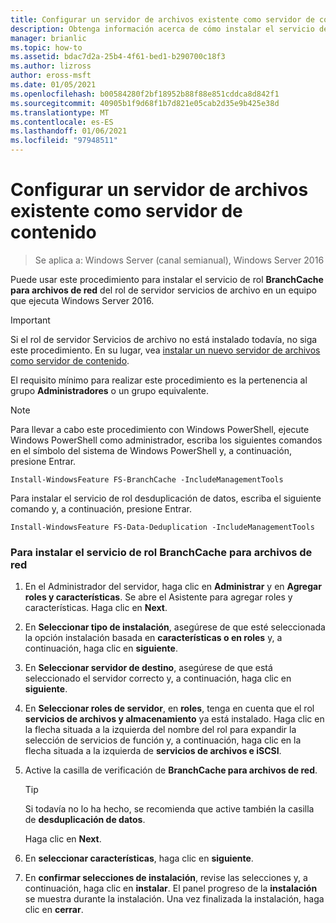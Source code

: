 ```yaml
---
title: Configurar un servidor de archivos existente como servidor de contenido
description: Obtenga información acerca de cómo instalar el servicio de rol BranchCache para archivos de red del rol de servidor servicios de archivo en un equipo que ejecuta Windows Server 2016.
manager: brianlic
ms.topic: how-to
ms.assetid: bdac7d2a-25b4-4f61-bed1-b290700c18f3
ms.author: lizross
author: eross-msft
ms.date: 01/05/2021
ms.openlocfilehash: b00584280f2bf18952b88f88e851cddca8d842f1
ms.sourcegitcommit: 40905b1f9d68f1b7d821e05cab2d35e9b425e38d
ms.translationtype: MT
ms.contentlocale: es-ES
ms.lasthandoff: 01/06/2021
ms.locfileid: "97948511"
---
```

# <a name="configure-an-existing-file-server-as-a-content-server"></a>Configurar un servidor de archivos existente como servidor de contenido

>Se aplica a: Windows Server (canal semianual), Windows Server 2016

Puede usar este procedimiento para instalar el servicio de rol **BranchCache para archivos de red** del rol de servidor servicios de archivo en un equipo que ejecuta Windows Server 2016.

> [!IMPORTANT]
> Si el rol de servidor Servicios de archivo no está instalado todavía, no siga este procedimiento. En su lugar, vea [instalar un nuevo servidor de archivos como servidor de contenido](../../branchcache/deploy/Install-a-New-File-Server-as-a-Content-Server.md).

El requisito mínimo para realizar este procedimiento es la pertenencia al grupo **Administradores** o un grupo equivalente.

> [!NOTE]
> Para llevar a cabo este procedimiento con Windows PowerShell, ejecute Windows PowerShell como administrador, escriba los siguientes comandos en el símbolo del sistema de Windows PowerShell y, a continuación, presione Entrar.
>
> `Install-WindowsFeature FS-BranchCache -IncludeManagementTools`
>
> Para instalar el servicio de rol desduplicación de datos, escriba el siguiente comando y, a continuación, presione Entrar.
>
> `Install-WindowsFeature FS-Data-Deduplication -IncludeManagementTools`

### <a name="to-install-the-branchcache-for-network-files-role-service"></a>Para instalar el servicio de rol BranchCache para archivos de red

1.  En el Administrador del servidor, haga clic en **Administrar** y en **Agregar roles y características**. Se abre el Asistente para agregar roles y características. Haga clic en **Next**.

2.  En **Seleccionar tipo de instalación**, asegúrese de que esté seleccionada la opción instalación basada en **características o en roles** y, a continuación, haga clic en **siguiente**.

3.  En **Seleccionar servidor de destino**, asegúrese de que está seleccionado el servidor correcto y, a continuación, haga clic en **siguiente**.

4.  En **Seleccionar roles de servidor**, en **roles**, tenga en cuenta que el rol **servicios de archivos y almacenamiento** ya está instalado. Haga clic en la flecha situada a la izquierda del nombre del rol para expandir la selección de servicios de función y, a continuación, haga clic en la flecha situada a la izquierda de **servicios de archivos e iSCSI**.

5.  Active la casilla de verificación de **BranchCache para archivos de red**.

    > [!TIP]
    > Si todavía no lo ha hecho, se recomienda que active también la casilla de **desduplicación de datos**.

    Haga clic en **Next**.

6.  En **seleccionar características**, haga clic en **siguiente**.

7.  En **confirmar selecciones de instalación**, revise las selecciones y, a continuación, haga clic en **instalar**. El panel progreso de la **instalación** se muestra durante la instalación. Una vez finalizada la instalación, haga clic en **cerrar**.



